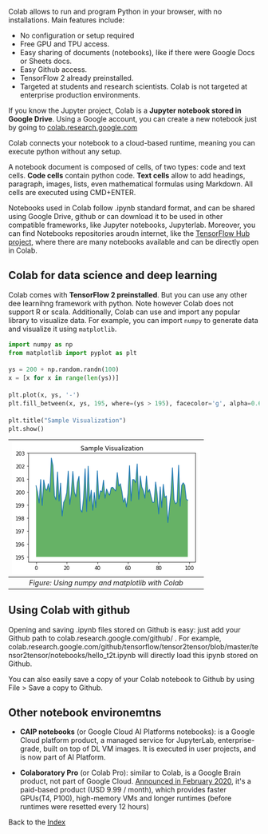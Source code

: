 Colab allows to run and program Python in your browser, with no installations. Main features include:
* No configuration or setup required
* Free GPU and TPU access.
* Easy sharing of documents (notebooks), like if there were Google Docs or Sheets docs.
* Easy Github access.
* TensorFlow 2 already preinstalled.
* Targeted at students and research scientists. Colab is not targeted at enterprise production environments.

If you know the Jupyter project, Colab is a **Jupyter notebook stored in Google Drive**. Using a Google account, you can create a new notebook just by going to [colab.research.google.com](colab.research.google.com)

Colab connects your notebook to a cloud-based runtime, meaning you can execute python without any setup.

A notebook document is composed of cells, of two types: code and text cells. **Code cells** contain python code. **Text cells** allow to add headings, paragraph, images, lists, even mathematical formulas using Markdown. All cells are executed using CMD+ENTER.

Notebooks used in Colab follow .ipynb standard format, and can be shared using Google Drive, github or can download it to be used in other compatible frameworks, like Jupyter notebooks, Jupyterlab. Moreover, you can find Notebooks repositories aroudn internet, like the [TensorFlow Hub project](https://tfhub.dev/), where there are many notebooks available and can be directly open in Colab.

## Colab for data science and deep learning

Colab comes with **TensorFlow 2 preinstalled**. But you can use any other dee learnihng framework with python. Note however Colab does not support R or scala. Additionally, Colab can use and import any popular library to visualize data. For example, you can import `numpy` to generate data and visualize it using `matplotlib`.

```python
import numpy as np
from matplotlib import pyplot as plt

ys = 200 + np.random.randn(100)
x = [x for x in range(len(ys))]

plt.plot(x, ys, '-')
plt.fill_between(x, ys, 195, where=(ys > 195), facecolor='g', alpha=0.6)

plt.title("Sample Visualization")
plt.show()
```


| ![Using numpy and matplotlib with Colab](./colab-matplotlib.png) | 
|:--:| 
| *Figure: Using numpy and matplotlib with Colab* |


## Using Colab with github

Opening and saving .ipynb files stored on Github is easy: just add your Github path to colab.research.google.com/github/ . For example, colab.research.google.com/github/tensorflow/tensor2tensor/blob/master/tensor2tensor/notebooks/hello_t2t.ipynb will directly load this ipynb stored on Github.

You can also easily save a copy of your Colab notebook to Github by using File > Save a copy to Github.

## Other notebook environemtns

* **CAIP notebooks** (or Google Cloud AI Platforms notebooks): is a Google Cloud platform product, a managed service for JupyterLab, enterprise-grade, built on top of DL VM images. It is executed in user projects, and is now part of AI Platform. 

* **Colaboratory Pro** (or Colab Pro): similar to Colab, is a Google Brain product, not part of Google Cloud. [Announced in February 2020](https://colab.research.google.com/notebooks/pro.ipynb), it's a paid-based product (USD 9.99 / month), which provides faster GPUs(T4, P100), high-memory VMs and longer runtimes (before runtimes were resetted every 12 hours)

Back to the [Index](../README.md)
